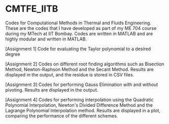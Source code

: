# CMTFE_IITB
Codes for Computational  Methods in Thermal and Fluids Engineering. These are the codes that I have developed as part of my ME 704 course during my MTech at IIT Bombay. Codes are written in MATLAB and are highly modular and written in MATLAB.

[Assignment 1] Code for evaluating the Taylor polynomial to a desired degree

[Assignment 2] Codes on different root finding algorithms such as Bisection Method, Newton-Raphson Method and the Secant Method. Results are displayed in the output, and the residue is stored in CSV files.

[Assignment 3] Codes for performing Gauss Elimination with and without pivoting. Results are displayed in the output.

[Assignment 4] Codes for performing interpolation using the Quadratic Polynomial Interpolation, Newton's Divided Difference Method and the Lagrange Polynomial Interpolation method. Results are displayed in a plot, comparing the performance of the different schemes. 
